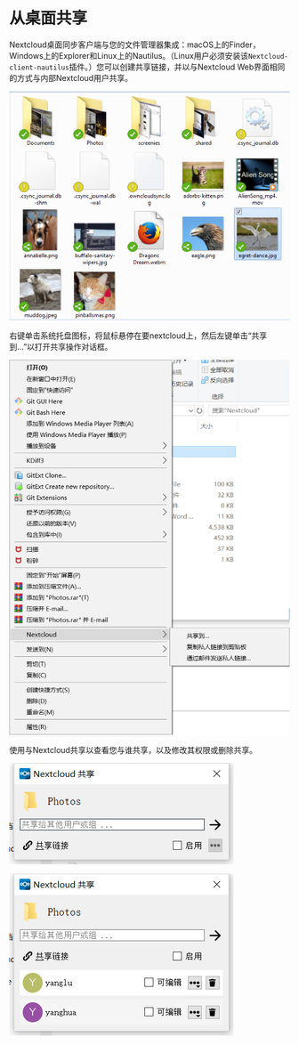# 从桌面共享
Nextcloud桌面同步客户端与您的文件管理器集成：macOS上的Finder，Windows上的Explorer和Linux上的Nautilus。（Linux用户必须安装该`Nextcloud-client-nautilus`插件。）您可以创建共享链接，并以与Nextcloud Web界面相同的方式与内部Nextcloud用户共享。

![avatar](../assets/24.jpg)

右键单击系统托盘图标，将鼠标悬停在要nextcloud上，然后左键单击“共享到...”以打开共享操作对话框。

![avatar](../assets/21.jpg)

使用与Nextcloud共享以查看您与谁共享，以及修改其权限或删除共享。

![avatar](../assets/22.jpg)

![avatar](../assets/23.jpg)
